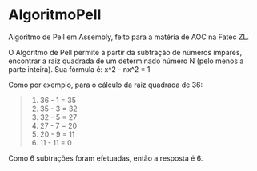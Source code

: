 # AlgoritmoPell

Algoritmo de Pell em Assembly, feito para a matéria de AOC na Fatec ZL.

O Algoritmo de Pell permite a partir da subtração de números ímpares, encontrar a raiz quadrada de um determinado número N (pelo menos a parte inteira). Sua fórmula é: x^2 - nx^2 = 1

Como por exemplo, para o cálculo da raiz quadrada de 36:

> 1) 36 - 1 = 35
> 2) 35 - 3 = 32
> 3) 32 - 5 = 27
> 4) 27 - 7 = 20
> 5) 20 - 9 = 11
> 6) 11 - 11 = 0

Como 6 subtrações foram efetuadas, então a resposta é 6.
